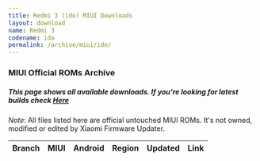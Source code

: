```yaml
---
title: Redmi 3 (ido) MIUI Downloads
layout: download
name: Redmi 3
codename: ido
permalink: /archive/miui/ido/
---
```

### MIUI Official ROMs Archive
##### This page shows all available downloads. If you're looking for latest builds check [Here](/miui/ido/)
*Note*: All files listed here are official untouched MIUI ROMs. It's not owned, modified or edited by Xiaomi Firmware Updater.


<div class="table-responsive-md" id="table-wrapper">
<table id="miui" class="compact table table-striped table-hover table-sm">
    <thead class="thead-dark">
        <tr>
            <th>Branch</th>
            <th>MIUI</th>
            <th>Android</th>
            <th>Region</th>
            <th>Updated</th>
            <th>Link</th>
        </tr>
    </thead>
    <script>loadMiuiArchive('ido')</script>
</table>
</div>


